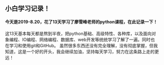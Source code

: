 ## 小白学习记录！
#### 今天是2019-8.20，花了13天学习了廖雪峰老师的python课程，在此记录一下！

这13天基本每天都是熬到半夜，把python基础、高级特性、各种库，以及面向对象编程、IO编程、网络编程、数据库、web开发等统统学习了解了一遍。同时也在学习和使用git和GitHub。
虽然很多东西还没有完全理解，没有彻底掌握，但我知道，这是一个好的开头，我会继续加油，坚持每天学习，努力在这条路上走的更远！







